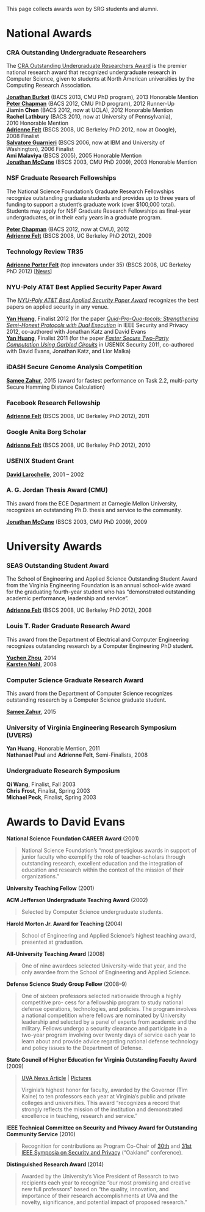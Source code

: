 This page collects awards won by SRG students and alumni.

# National Awards

### CRA Outstanding Undergraduate Researchers


The <a href="//www.cra.org/awards/undergrad/">CRA Outstanding Undergraduate Researchers Award</a> is the premier national research award that recognized undergraduate research in Computer Science, given to students at North American universities by the Computing Research Association.

<div class="hanging"><a href="//jburket.com/"><b>Jonathan Burket</b></a> (BACS 2013, CMU PhD program), 2013&nbsp;Honorable Mention</div>
<div class="hanging"><A href="//www.cs.virginia.edu/~pmc8p/"><b>Peter Chapman</b></a> (BACS 2012, CMU PhD program), 2012&nbsp;Runner-Up</div>
<div class="hanging"><b>Jiamin Chen</b> (BACS 2012, now at UCLA), 2012 Honorable Mention</div>
<div class="hanging"><b>Rachel Lathbury</b> (BACS 2010, now at University of Pennsylvania), 2010&nbsp;Honorable&nbsp;Mention</div>
<div class="hanging"><a href="//www.cs.berkeley.edu/~afelt/"><b>Adrienne Felt</b></a> (BSCS 2008, UC Berkeley PhD 2012, now at Google), 2008&nbsp;Finalist</div>
<div class="hanging"><a href="//sammyg.org/"><b>Salvatore Guarnieri</b></a> (BSCS 2006, now at IBM and University of Washington), 2006&nbsp;Finalist</div>
<div class="hanging"><b>Ami Malaviya</b> (BSCS 2005), 2005&nbsp;Honorable&nbsp;Mention</div>
<div class="hanging"><a href="//www.ece.cmu.edu/~jmmccune/"><b>Jonathan McCune</b></a> (BSCS 2003, CMU PhD 2009), 2003&nbsp;Honorable&nbsp;Mention</div>

### NSF Graduate Research Fellowships

The National Science Foundation&#8217;s Graduate Research Fellowships recognize outstanding graduate students and provides up to three years of funding to support a student&#8217;s graduate work (over $100,000 total).  Students may apply for NSF Graduate Research Fellowships as final-year undergraduates, or in their early years in a graduate program.


<A href="//www.cs.virginia.edu/~pmc8p/"><b>Peter Chapman</b></a> (BACS 2012, now at CMU), 2012<br />
<a href="//www.cs.berkeley.edu/~afelt/"><b>Adrienne Felt</b></a> (BSCS 2008, UC Berkeley PhD 2012), 2009

### Technology Review TR35

<a href="https://www.technologyreview.com/lists/innovators-under-35/2017/visionary/adrienne-felt/"><b>Adrienne Porter Felt</b></a> (top innovators under 35) (BSCS 2008, UC Berkeley PhD 2012) [<a href="2017/alumna-turned-internet-security-expert-listed-among-nations-top-young-innovators.html">News</a>]

### NYU-Poly AT&amp;T Best Applied Security Paper Award

The <a href="//www.poly.edu/csaw2011/csaw-research"><em>NYU-Poly AT&amp;T Best Applied Security Paper Award</em></a> recognizes the best papers on applied security in any venue.

<div class="hanging"><b><a href="//www.cs.virginia.edu/~yh8h/">Yan Huang</a></b>, Finalist 2012 (for the paper <a href="//www.cs.virginia.edu/~evans/pubs/oakland2012/"><em>Quid-Pro-Quo-tocols: Strengthening Semi-Honest Protocols with Dual Execution</em></a> in IEEE Security and Privacy 2012, co-authored with Jonathan Katz and David Evans</div>
<div class="hanging"><b><a href="//www.cs.virginia.edu/~yh8h/">Yan Huang</a></b>, Finalist 2011 (for the paper <a href="//www.cs.virginia.edu/~evans/pubs/usenix2011/"><em>Faster Secure Two-Party Computation Using Garbled Circuits</em></a> in USENIX Security 2011, co-authored with David Evans, Jonathan Katz, and Lior Malka)</div>

### iDASH Secure Genome Analysis Competition

<div class="hanging">
<a href="https://www.cs.virginia.edu/~sza4uq/"><b>Samee Zahur</b></a>, 2015 (award for fastest performance on Task 2.2, multi-party Secure Hamming Distance Calculation)
</div>

### Facebook Research Fellowship

<a href="//www.cs.berkeley.edu/~afelt/"><b>Adrienne Felt</b></a> (BSCS 2008, UC Berkeley PhD 2012), 2011

### Google Anita Borg Scholar

<a href="//www.cs.berkeley.edu/~afelt/"><b>Adrienne Felt</b></a> (BSCS 2008, UC Berkeley PhD 2012), 2010

### USENIX Student Grant

<a href="//blogs.law.harvard.edu/dlarochelle/"><b>David Larochelle</b></a>, 2001 &ndash; 2002

### A. G. Jordan Thesis Award (CMU)

This award from the ECE Department at Carnegie Mellon University, recognizes an outstanding Ph.D. thesis and service to the community.

<a href="//www.ece.cmu.edu/~jmmccune/"><b>Jonathan McCune</b></a> (BSCS 2003, CMU PhD 2009), 2009

# University Awards

### SEAS Outstanding Student Award

The School of Engineering and Applied Science Outstanding Student Award from the Virginia Engineering Foundation is an annual school-wide award for the graduating fourth-year student who has “demonstrated outstanding academic performance, leadership and service”.

<a href="//www.cs.berkeley.edu/~afelt/"><b>Adrienne Felt</b></a> (BSCS 2008, UC Berkeley PhD 2012), 2008

### Louis T. Rader Graduate Research Award

This award from the Department of Electrical and Computer Engineering recognizes outstanding research by a Computer Engineering PhD student.


<a href="//chromium.cs.virginia.edu/"><b>Yuchen Zhou</b></a>, 2014  
<a href="//www.cs.virginia.edu/~kn5f/"><b>Karsten Nohl</b></a>, 2008  

### Computer Science Graduate Research Award

This award from the Department of Computer Science recognizes outstanding research by a Computer Science graduate student.

<a href="https://www.cs.virginia.edu/~sza4uq/"><b>Samee Zahur</b></a>, 2015

### University of Virginia Engineering Research Symposium (UVERS)

<B>Yan Huang</b>, Honorable Mention, 2011  
<b>Nathanael Paul</b> and <b>Adrienne Felt</b>, Semi-Finalists, 2008  

### Undergraduate Research Symposium

<b>Qi Wang</b>, Finalist, Fall 2003  
<B>Chris Frost</b>, Finalist, Spring 2003  
<b>Michael Peck</b>, Finalist, Spring 2003

# Awards to David Evans

<b>National Science Foundation CAREER Award</b> (2001)
<blockquote><p>
National Science Foundation’s “most prestigious awards in support of junior faculty who exemplify the role of teacher-scholars through outstanding research, excellent education and the integration of education and research within the context of the mission of their organizations.”
</p></blockquote>

<p><b>University Teaching Fellow</b> (2001)</p>
<p><b>ACM Jefferson Undergraduate Teaching Award</b> (2002)</p>
<blockquote><p>
Selected by Computer Science undergraduate students.
</p></blockquote>
<p><b>Harold Morton Jr. Award for Teaching</b> (2004)</p>
<blockquote><p>
School of Engineering and Applied Science’s highest teaching award, presented at graduation.
</p></blockquote>
<p><b>All-University Teaching Award</b> (2008)</p>
<blockquote><p>
One of nine awardees selected University-wide that year, and the only awardee from the School of Engineering and Applied Science.
</p></blockquote>
<p><b>Defense Science Study Group Fellow</b> (2008–9)</p>
<blockquote><p>
One of sixteen professors selected nationwide through a highly competitive pro- cess for a fellowship program to study national defense operations, technologies, and policies. The program involves a national competition where fellows are nominated by University leadership and selected by a panel of experts from academic and the military. Fellows undergo a security clearance and participate in a two-year program involving over twenty days of service each year to learn about and provide advice regarding national defense technology and policy issues to the Department of Defense.
</p></blockquote>
<p><b>State Council of Higher Education for Virginia Outstanding Faculty Award</b> (2009)</p>
<blockquote><p>
<a href="https://news.virginia.edu/content/uva-computer-scientist-david-evans-wins-statewide-outstanding-faculty-award">UVA News Article</a> | <a href="//www.cs.virginia.edu/~evans/pictures/2009-02-19-ofa/">Pictures</a></p>
<p>
Virginia’s highest honor for faculty, awarded by the Governor (Tim Kaine) to ten professors each year at Virginia’s public and private colleges and universities. This award “recognizes a record that strongly reflects the mission of the institution and demonstrated excellence in teaching, research and service.”
</p></blockquote>
<p><b>IEEE Technical Committee on Security and Privacy Award for Outstanding Community Service</b> (2010)</p>
<blockquote><p>
Recognition for contributions as Program Co-Chair of <a href="//oakland09.cs.virginia.edu/">30th</a> and <a href="//oakland31.cs.virginia.edu/">31st IEEE Symposia on Security and Privacy</a> (&#8220;Oakland&#8221; conference).
</p></blockquote>
<p><b>Distinguished Research Award</b> (2014)</p>
<blockquote><p>
Awarded by the University’s Vice President of Research to two recipients each year to recognize “our most promising and creative new full professors” based on “the quality, innovation, and importance of their research accomplishments at UVa and the novelty, significance, and potential impact of proposed research.”
</p></blockquote>
